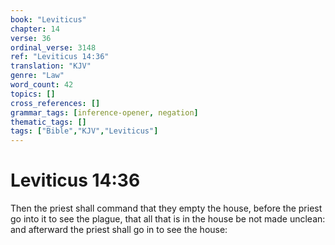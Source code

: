 ```yaml
---
book: "Leviticus"
chapter: 14
verse: 36
ordinal_verse: 3148
ref: "Leviticus 14:36"
translation: "KJV"
genre: "Law"
word_count: 42
topics: []
cross_references: []
grammar_tags: [inference-opener, negation]
thematic_tags: []
tags: ["Bible","KJV","Leviticus"]
---
```


# Leviticus 14:36

Then the priest shall command that they empty the house, before the priest go into it to see the plague, that all that is in the house be not made unclean: and afterward the priest shall go in to see the house:
